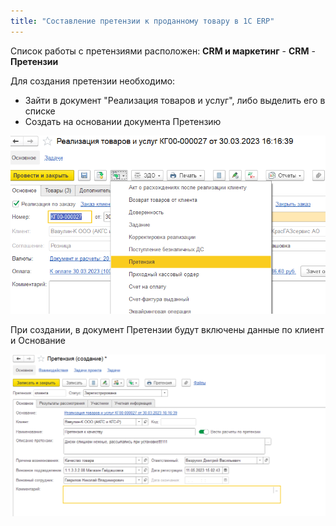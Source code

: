 ```yaml
---
title: "Составление претензии к проданному товару в 1C ERP"
---
```


Список работы с претензиями расположен: **CRM и маркетинг** - **CRM** - **Претензии**

Для создания претензии необходимо:
- Зайти в документ "Реализация товаров и услуг", либо выделить его в списке
- Создать на основании документа Претензию

![](ERP/_attach/Pasted%20image%2020230511150957.png)

При создании, в документ Претензии будут включены данные по клиент и Основание

![](ERP/_attach/Pasted%20image%2020230511151715.png)